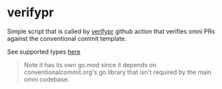 # verifypr

Simple script that is called by [verifypr](../../.github/workflows/verifypr.yml) github action
that verifies omni PRs against the conventional commit template.

See supported types [here](https://github.com/conventional-changelog/commitlint/tree/master/%40commitlint/config-conventional#type-enum)

> Note it has its own go.mod since it depends on conventionalcommit.org's go library that isn't required by the main omni codebase.
